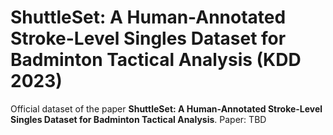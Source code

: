 # ShuttleSet: A Human-Annotated Stroke-Level Singles Dataset for Badminton Tactical Analysis (KDD 2023)
Official dataset of the paper **ShuttleSet: A Human-Annotated Stroke-Level Singles Dataset for Badminton Tactical Analysis**.
Paper: TBD